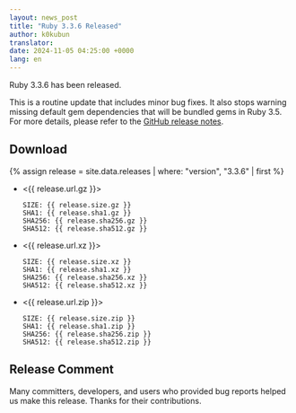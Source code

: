 ```yaml
---
layout: news_post
title: "Ruby 3.3.6 Released"
author: k0kubun
translator:
date: 2024-11-05 04:25:00 +0000
lang: en
---
```


Ruby 3.3.6 has been released.

This is a routine update that includes minor bug fixes.
It also stops warning missing default gem dependencies that will be bundled gems in Ruby 3.5.
For more details, please refer to the [GitHub release notes](https://github.com/ruby/ruby/releases/tag/v3_3_6).

## Download

{% assign release = site.data.releases | where: "version", "3.3.6" | first %}

* <{{ release.url.gz }}>

      SIZE: {{ release.size.gz }}
      SHA1: {{ release.sha1.gz }}
      SHA256: {{ release.sha256.gz }}
      SHA512: {{ release.sha512.gz }}

* <{{ release.url.xz }}>

      SIZE: {{ release.size.xz }}
      SHA1: {{ release.sha1.xz }}
      SHA256: {{ release.sha256.xz }}
      SHA512: {{ release.sha512.xz }}

* <{{ release.url.zip }}>

      SIZE: {{ release.size.zip }}
      SHA1: {{ release.sha1.zip }}
      SHA256: {{ release.sha256.zip }}
      SHA512: {{ release.sha512.zip }}

## Release Comment

Many committers, developers, and users who provided bug reports helped us make this release.
Thanks for their contributions.
